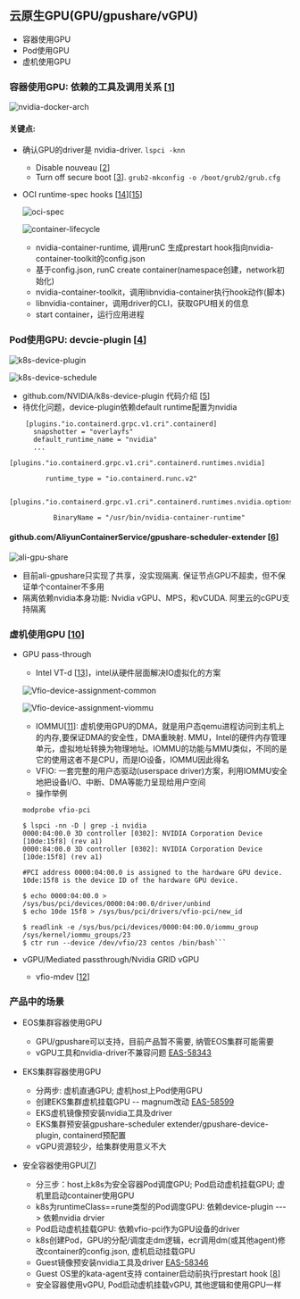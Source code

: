 ## 云原生GPU(GPU/gpushare/vGPU)

- 容器使用GPU
- Pod使用GPU
- 虚机使用GPU


### 容器使用GPU: 依赖的工具及调用关系 [[1]]

![nvidia-docker-arch](../pics/nvidia-docker-arch.png) 

#### 关键点:

- 确认GPU的driver是 nvidia-driver.  ```lspci -knn```
  * Disable nouveau [[2]]
  * Turn off secure boot [[3]].  ```grub2-mkconfig -o /boot/grub2/grub.cfg``` 


- OCI runtime-spec hooks [[14]][[15]]

  ![oci-spec](../pics/oci-spec.png)
  
  ![container-lifecycle](../pics/container-lifecycle.png)
   
  * nvidia-container-runtime, 调用runC 生成prestart hook指向nvidia-container-toolkit的config.json
  * 基于config.json, runC create container(namespace创建，network初始化) 
  * nvidia-container-toolkit，调用libnvidia-container执行hook动作(脚本)
  * libnvidia-container，调用driver的CLI，获取GPU相关的信息
  * start container，运行应用进程


### Pod使用GPU: devcie-plugin [[4]]

![k8s-device-plugin](../pics/k8s-device-plugin.jpg) 

![k8s-device-schedule](../pics/k8s-device-schedule.jpg) 

- github.com/NVIDIA/k8s-device-plugin 代码介绍 [[5]]
- 待优化问题，device-plugin依赖default runtime配置为nvidia
```$xslt
    [plugins."io.containerd.grpc.v1.cri".containerd]
      snapshotter = "overlayfs"
      default_runtime_name = "nvidia"
      ...
        [plugins."io.containerd.grpc.v1.cri".containerd.runtimes.nvidia]

         runtime_type = "io.containerd.runc.v2"

         [plugins."io.containerd.grpc.v1.cri".containerd.runtimes.nvidia.options]

           BinaryName = "/usr/bin/nvidia-container-runtime"
```


#### github.com/AliyunContainerService/gpushare-scheduler-extender [[6]]

![ali-gpu-share](../pics/ali-gpu-share.jpg) 

- 目前ali-gpushare只实现了共享，没实现隔离. 保证节点GPU不超卖，但不保证单个container不多用
- 隔离依赖nvidia本身功能: Nvidia vGPU、MPS，和vCUDA. 阿里云的cGPU支持隔离


### 虚机使用GPU [[10]]

- GPU pass-through
  * Intel VT-d [[13]]，intel从硬件层面解决IO虚拟化的方案
  
  ![Vfio-device-assignment-common](../pics/Vfio-device-assignment-common.png)
  
  ![Vfio-device-assignment-viommu](../pics/Vfio-device-assignment-viommu.png) 
  
  * IOMMU[[11]]: 虚机使用GPU的DMA，就是用户态qemu进程访问到主机上的内存,要保证DMA的安全性，DMA重映射.
    MMU，Intel的硬件内存管理单元，虚拟地址转换为物理地址。IOMMU的功能与MMU类似，不同的是它的使用这者不是CPU，而是IO设备，IOMMU因此得名
  * VFIO: 一套完整的用户态驱动(userspace driver)方案，利用IOMMU安全地把设备I/O、中断、DMA等能力呈现给用户空间
  * 操作举例
  ```$xslt
  modprobe vfio-pci
  
  $ lspci -nn -D | grep -i nvidia
  0000:04:00.0 3D controller [0302]: NVIDIA Corporation Device [10de:15f8] (rev a1)
  0000:84:00.0 3D controller [0302]: NVIDIA Corporation Device [10de:15f8] (rev a1)
  
  #PCI address 0000:04:00.0 is assigned to the hardware GPU device. 10de:15f8 is the device ID of the hardware GPU device.

  $ echo 0000:04:00.0 > /sys/bus/pci/devices/0000:04:00.0/driver/unbind
  $ echo 10de 15f8 > /sys/bus/pci/drivers/vfio-pci/new_id
  
  $ readlink -e /sys/bus/pci/devices/0000:04:00.0/iommu_group
  /sys/kernel/iommu_groups/23
  $ ctr run --device /dev/vfio/23 centos /bin/bash```
  ```
  
- vGPU/Mediated passthrough/Nvidia GRID vGPU
  * vfio-mdev [[12]]


### 产品中的场景

- EOS集群容器使用GPU
  * GPU/gpushare可以支持，目前产品暂不需要, 纳管EOS集群可能需要
  * vGPU工具和nvidia-driver不兼容问题 [EAS-58343](https://easystack.atlassian.net/browse/EAS-58343)


- EKS集群容器使用GPU
  * 分两步: 虚机直通GPU; 虚机host上Pod使用GPU
  * 创建EKS集群虚机挂载GPU -- magnum改动 [EAS-58599](https://easystack.atlassian.net/browse/EAS-58599)
  * EKS虚机镜像预安装nvidia工具及driver
  * EKS集群预安装gpushare-scheduler extender/gpushare-device-plugin, containerd预配置
  * vGPU资源较少，给集群使用意义不大


- 安全容器使用GPU[[7]]
  * 分三步：host上k8s为安全容器Pod调度GPU; Pod启动虚机挂载GPU; 虚机里启动container使用GPU
  * k8s为runtimeClass==rune类型的Pod调度GPU: 依赖device-plugin ---> 依赖nvidia drvier
  * Pod启动虚机挂载GPU: 依赖vfio-pci作为GPU设备的driver
  * k8s创建Pod，GPU的分配/调度走dm逻辑，ecr调用dm(或其他agent)修改container的config.json, 虚机启动挂载GPU
  * Guest镜像预安装nvidia工具及driver [EAS-58346](https://easystack.atlassian.net/browse/EAS-58346)
  * Guest OS里的kata-agent支持 container启动前执行prestart hook [[8]]
  * 安全容器使用vGPU, Pod启动虚机挂载vGPU, 其他逻辑和使用GPU一样



[1]: https://docs.nvidia.com/datacenter/cloud-native/container-toolkit/arch-overview.html
[2]: https://docs.nvidia.com/cuda/cuda-installation-guide-linux/index.html#runfile-nouveau
[3]: https://forums.fedoraforum.org/showthread.php?317947-NVIDIA-driver-fails-to
[4]: https://www.alibabacloud.com/blog/getting-started-with-kubernetes-|-gpu-management-and-device-plugin-implementation_596306
[5]: https://my.oschina.net/jxcdwangtao/blog/1793656
[6]: https://github.com/AliyunContainerService/gpushare-scheduler-extender
[7]: https://github.com/kata-containers/documentation/blob/master/use-cases/Nvidia-GPU-passthrough-and-Kata.md#nvidia-gpu-pass-through-mode-with-kata-containers
[8]: https://github.com/kata-containers/agent/pull/365
[10]: https://juniorprincewang.github.io/2018/06/18/%E7%A1%AC%E4%BB%B6%E6%94%AF%E6%8C%81%E7%9A%84GPU%E8%99%9A%E6%8B%9F%E5%8C%96%E6%8A%80%E6%9C%AF/
[11]: https://www.codenong.com/cs106179145/
[12]: https://developer.aliyun.com/article/599189
[13]: https://wiki.qemu.org/Features/VT-d
[14]: https://github.com/opencontainers/runtime-spec/blob/master/config.md#posix-platform-hooks
[15]: https://www.alibabacloud.com/blog/open-container-initiative-oci-specifications_594397

